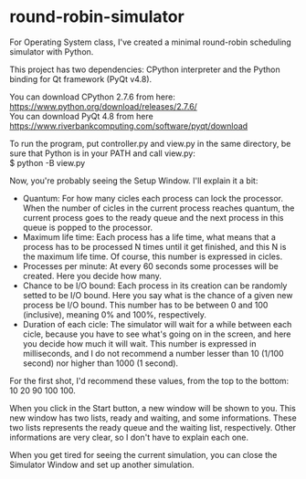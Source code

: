 # round-robin-simulator
For Operating System class, I've created a minimal round-robin scheduling simulator with Python. 

This project has two dependencies: CPython interpreter and the Python binding for Qt framework (PyQt v4.8).

You can download CPython 2.7.6 from here: https://www.python.org/download/releases/2.7.6/  
You can download PyQt 4.8 from here https://www.riverbankcomputing.com/software/pyqt/download  

To run the program, put controller.py and view.py in the same directory, be sure that Python is in your PATH and call view.py:  
$ python -B view.py

Now, you're probably seeing the Setup Window. I'll explain it a bit:  

- Quantum: For how many cicles each process can lock the processor. When the number of cicles in the current process reaches quantum, the current process goes to the ready queue and the next process in this queue is popped to the processor.
- Maximum life time: Each process has a life time, what means that a process has to be processed N times until it get finished, and this N is the maximum life time. Of course, this number is expressed in cicles.
- Processes per minute: At every 60 seconds some processes will be created. Here you decide how many.
- Chance to be I/O bound: Each process in its creation can be randomly setted to be I/O bound. Here you say what is the chance of a given new process be I/O bound. This number has to be between 0 and 100 (inclusive), meaning 0% and 100%, respectively.
- Duration of each cicle: The simulator will wait for a while between each cicle, because you have to see what's going on in the screen, and here you decide how much it will wait. This number is expressed in milliseconds, and I do not recommend a number lesser than 10 (1/100 second) nor higher than 1000 (1 second).  

For the first shot, I'd recommend these values, from the top to the bottom: 10 20 90 100 100.  

When you click in the Start button, a new window will be shown to you. This new window has two lists, ready and waiting, and some informations. These two lists represents the ready queue and the waiting list, respectively. Other informations are very clear, so I don't have to explain each one.  

When you get tired for seeing the current simulation, you can close the Simulator Window and set up another simulation.

